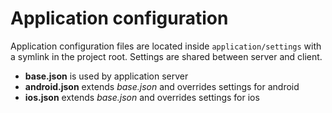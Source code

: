 # Application configuration

Application configuration files are located inside ```application/settings``` with a symlink in the project root. Settings are shared between server and client.

- **base.json** is used by application server
- **android.json** extends _base.json_ and overrides settings for android
- **ios.json** extends _base.json_ and overrides settings for ios